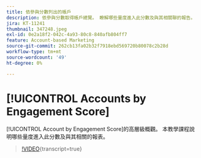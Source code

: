 ```yaml
---
title: 依參與分數列出的帳戶
description: 依參與分數取得帳戶總覽。 瞭解哪些量度進入此分數及與其相關聯的報告。
jira: KT-11241
thumbnail: 347248.jpeg
exl-id: 0e2a18f2-042c-4a93-80c8-840afb804ff7
feature: Account-based Marketing
source-git-commit: 262cb13fa02b32f7918ebd569720b80078c2b28d
workflow-type: tm+mt
source-wordcount: '49'
ht-degree: 0%

---
```


# [!UICONTROL Accounts by Engagement Score]

[!UICONTROL Account by Engagement Score]的高層級概觀。  本教學課程說明哪些量度進入此分數及與其相關的報表。

>[!VIDEO](https://video.tv.adobe.com/v/347248/?learn=on){transcript=true}
